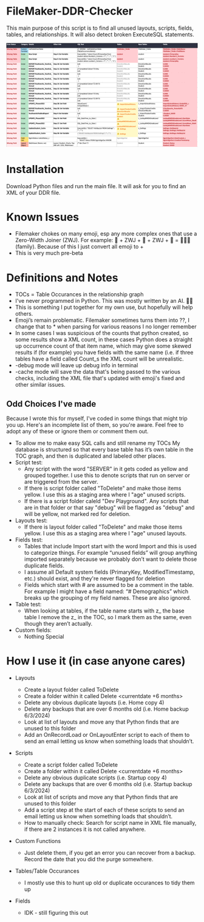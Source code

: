 # FileMaker-DDR-Checker
This main purpose of this script is to find all unused layouts, scripts, fields, tables, and relationships. It will also detect broken ExecuteSQL statements. 

![Screenshot of SQL results](assets/screenshot.png)

# Installation
Download Python files and run the main file. 
It will ask for you to find an XML of your DDR file.

# Known Issues
* Filemaker chokes on many emoji, esp any more complex ones that use a Zero-Width Joiner (ZWJ). For example: 👨 + ZWJ + 👩 + ZWJ + 👧 = 👨‍👩‍👧 (family). Because of this I just convert all emoji to +
* This is very much pre-beta

# Definitions and Notes
* TOCs = Table Occurances in the relationship graph
* I've never programmed in Python. This was mostly written by an AI. 🤷‍♂️
* This is something I put together for my own use, but hopefully will help others.
* Emoji’s remain problematic. Filemaker sometimes turns them into ??, I change that to * when parsing for various reasons I no longer remember
* In some cases I was suspicious of the counts that python created, so some results show a XML count, in these cases Python does a straight up occurrence count of that item name, which may give some skewed results if (for example) you have fields with the same name (i.e. if three tables have a field called Count_s the XML count will be unrealistic.
* -debug mode will leave up debug info in terminal
* -cache mode will save the data that's being passed to the various checks, including the XML file that's updated with emoji's fixed and other similar issues.

## Odd Choices I've made
Because I wrote this for myself, I've coded in some things that might trip you up. Here's an incomplete list of them, so you're aware. Feel free to adopt any of these or ignore them or comment them out.
* To allow me to make easy SQL calls and still rename my TOCs My database is structured so that every base table has it’s own table in the TOC graph, and then is duplicated and labeled other places.
* Script test:
    * Any script with the word "SERVER" in it gets coded as yellow and grouped together. I use this to denote scripts that run on server or are triggered from the server.
    * If there is script folder called "ToDelete" and make those items yellow. I use this as a staging area where I "age" unused scripts.
    * If there is a script folder caleld "Dev Playground". Any scripts that are in that folder or that say "debug" will be flagged as "debug" and will be yellow, not marked red for deletion. 
* Layouts test:
    * If there is layout folder called "ToDelete" and make those items yellow. I use this as a staging area where I "age" unused layouts.
* Fields test:
    * Tables that include Import start with the word Import and this is used to categorize things. For example “unused fields” will group anything imported separately because we probably don’t want to delete those duplicate fields.
    * I assume all Default system fields (PrimaryKey, ModifiedTimestamp, etc.) should exist, and they're never flagged for deletion
    * Fields which start with # are assumed to be a comment in the table. For example I might have a field named:  “#          Demographics” which breaks up the grouping of my field names. These are also ignored.
* Table test:
    * When looking at tables, if the table name starts with z_ the base table I remove the z_ in the TOC, so I mark them as the same, even though they aren’t actually.
* Custom fields:
    * Nothing Special

# How I use it (in case anyone cares)
* Layouts
    * Create a layout folder called ToDelete
    * Create a folder within it called Delete <currentdate +6 months>
    * Delete any obvious duplicate layouts (i.e. Home copy 4)
    * Delete any backups that are over 6 months old (i.e. Home backup 6/3/2024)
    * Look at list of layouts and move any that Python finds that are unused to this folder
    * Add an OnRecordLoad or OnLayoutEnter script to each of them to send an email letting us know when something loads that shouldn’t.

* Scripts
    * Create a script folder called ToDelete
    * Create a folder within it called Delete <currentdate +6 months>
    * Delete any obvious duplicate scripts (i.e. Startup copy 4)
    * Delete any backups that are over 6 months old (i.e. Startup backup 6/3/2024)
    * Look at list of scripts and move any that Python finds that are unused to this folder
    * Add a script step at the start of each of these scripts to send an email letting us know when something loads that shouldn’t.
    * How to manually check: Search for script name in XML file manually, if there are 2 instances it is not called anywhere.

* Custom Functions
    * Just delete them, if you get an error you can recover from a backup. Record the date that you did the purge somewhere.

* Tables/Table Occurances
    * I mostly use this to hunt up old or duplicate occurances to tidy them up

* Fields
    * IDK - still figuring this out
